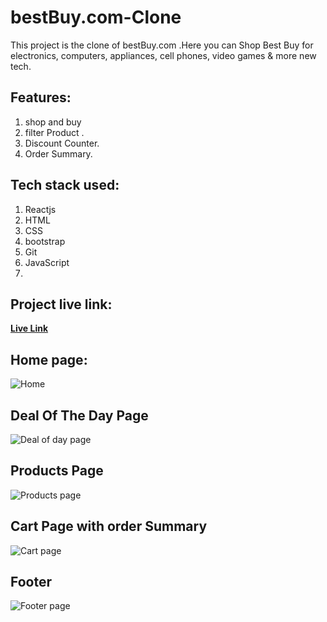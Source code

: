 # bestBuy.com-Clone

This project is the clone of bestBuy.com .Here you can Shop Best Buy for electronics, computers, appliances, cell phones, video games & more new tech.

## Features:
1. shop and buy
2. filter Product .
3. Discount Counter.
4. Order Summary.

## Tech stack used:
1. Reactjs
2. HTML
3. CSS
4. bootstrap
5. Git
6. JavaScript
7. 

## Project live link:
<a href="https://fantastic-taffy-4d559f.netlify.app">**Live Link** </a>

## Home page:
![Home](https://user-images.githubusercontent.com/101566360/192518528-ec5b3f46-d703-4bd9-a16a-078118af204c.png)

## Deal Of The Day Page
![Deal of day page](https://user-images.githubusercontent.com/101566360/192520219-42ef5d7d-84aa-4372-a9d6-1a00f937cf54.png)

## Products Page
![Products page](https://user-images.githubusercontent.com/101566360/192520407-2fac9d1c-810b-430f-92df-fe48bb78c821.png)


## Cart Page with order Summary
![Cart page](https://user-images.githubusercontent.com/101566360/192520177-6cb2c269-e02b-472a-9371-5daf0231b724.png)

## Footer
![Footer page](https://user-images.githubusercontent.com/101566360/192520276-e25f708a-cf98-4410-83fd-a69247adfc00.png)
